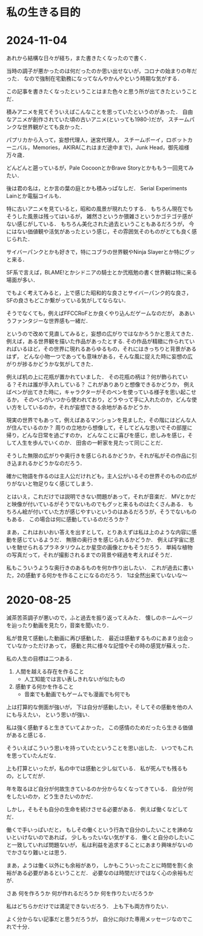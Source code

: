 私の生きる目的
==================

# 2024-11-04

あれから結構な日々が経ち，また書きたくなったので書く．

当時の調子が悪かったのは何だったのか思い出せないが，コロナの始まりの年だった．
なので強制在宅勤務になってなんやかんやという時期な気がする．

この記事を書きたくなったということはまた色々と思う所が出てきたということだ．

積みアニメを見てそういえばこんなことを思っていたというのがあった．
自由なアニメが創作されていた頃の古いアニメ(といっても1980-)だが，
スチームパンクな世界観がとても良かった．

パプリカから入って，妄想代理人，迷宮代理人，
スチームボーイ，ロボットカーニバル，Memories，AKIRA(これはまだ途中まで)，Junk Head，御先祖様万々歳．

どんどんと遡っているが，Pale CocoonとかBrave Storyとかももう一回見てみたい．

後は君の名は，とか言の葉の庭とかも積みっぱなしだ．
Serial Experiments Lainとか電脳コイルも．

特に古いアニメを見ていると，昭和の風景が現れたりする．
もちろん現在でもそうした風景は残ってはいるが，
雑然さというか猥雑さというかゴテゴテ感がない感じがしている．
もちろん美化された過去ということもあるだろうが，
今にはない価値観や活気があったという感じ，その雰囲気そのものがとても良く感じられた．

サイバーパンクとかも好きで，特にコブラの世界観やNinja Slayerとか特にグッと来る．

SF系で言えば，BLAME!とかシドニアの騎士とか弐瓶勉の書く世界観は特に来る場面が多い．

でもよく考えてみると，上で感じた昭和的な良さとサイバーパンク的な良さ，SFの良さもどこか繋がっている気がしてならない．

そうでなくても，例えばFFCCRoFとか良くやり込んだゲームなのだが，
ああいうファンタジーな世界感も一緒だ．

というので改めて見直してみると，妄想の広がりではなかろうかと思えてきた．
例えば，ある世界観を描いた作品があったとする.
その作品が精緻に作られていればいるほど，その世界に現れるあらゆるもの，それにはきっちりと背景があるはず，
どんな小物一つであっても意味がある，そんな風に捉えた時に妄想の広がりが捗るかどうかな気がしてきた．

例えば机の上に花瓶が置かれていました．
その花瓶の柄は？何が飾られている？それは誰が手入れしている？
これがありありと想像できるかどうか，
例えばペンが出てきた時に，キャラクターがそのペンを使っている様子を思い起こせるか，
そのペンがいつから使われており，どうやって手に入れたのか，どんな使い方をしているのか，それが妄想できる余地があるかどうか．

現実の世界でもあって，例えばあるマンションを見ました，その階にはどんな人が住んでいるのか？
周りの立地から想像して，そしてどんな思いでその部屋に帰り，どんな日常を過ごすのか，
どんなことに喜びを感じ，悲しみを感じ，そして人生を歩んでいくのか．
田舎の一軒家を見たって同じことだ．

そうした無限の広がりや奥行きを感じられるかどうか，それが私がその作品に引き込まれるかどうかなのだろう．

確かに物語を作るのは主人公だけれども，主人公がいるその世界そのものの広がりがないと物足りなく感じてしまう．

とはいえ，これだけでは説明できない問題があって，それが音楽だ．
MVとかだと映像が付いているがそうでないものでもグッと来るものはたくさんある．
もちろん絵が付いていた方が感じやすいというのはあるだろうが，そうでないものもある．
この場合は何に感動しているのだろうか？


まあ，これはおいおい答えを出すとして，とりあえずは私は上のような内容に感動を感じているようだ．
無限の奥行きを感じられるかどうか．
例えば宇宙に思いを馳せられるプラネタリウムとか星空の画像とかもそうだろう．
単純な植物の写真だって，それが撮影されるまでの背景や経過を考えればそうだ．

私もこういうような奥行きのあるものを何か作り出したい．
これが過去に書いた，2の感動する何かを作ることになるのだろう．
1は全然出来ていないな〜




# 2020-08-25

滅茶苦茶調子が悪いので，ふと過去を振り返ってえみた．
懐しのホームページを辿ったり動画を見たり，音楽を聞いたり．

私が昔見て感動した動画に再び感動した．
最近は感動するものにあまり出会っていなかっただけあって，
感動と共に様々な記憶やその時の感覚が蘇えった．


私の人生の目標は二つある．

1. 人間を越える存在を作ること
	- 人工知能では言い表しきれないが似たもの
2. 感動する何かを作ること
	- 音楽でも動画でもゲームでも漫画でも何でも


上は打算的な側面が強いが，
下は自分が感動したい，そしてその感動を他の人にも与えたい，
という思いが強い．

私は強く感動すると生きていてよかった，
この感情のためだったら生きる価値があると感じる．


そういえばこういう思いを持っていたということを思い出した．
いつでもこれを思っていたんだな．

上も打算といったが，私の中では感動と少し似ている．
私が死んでも残るもの，としてだが．


年を取るほど自分が何故生きているのか分からなくなってきている．
自分が何をしたいのか，どう生きたいのかだ．

しかし，そもそも自分の生命を続けさせる必要がある．
例えば働くなどしてだ．

働くで手いっぱいだと，
もしその働くという行為で自分のしたいことを諦めないといけないのであれば，
少しもったいない気がする．
働くと自分のしたいこと一致していれば問題ないが，
私は利益を追求することにあまり興味がないのでかさなり難いとは思う．

まあ，ようは働く以外にも余裕があり，
しかもこういったことに時間を割く余裕がある必要があるということだ．
必要なのは時間だけではなく心の余裕もだが．


さあ
何を作ろうか
何が作れるだろうか
何を作りたいだろうか

私はどちらかだけでは満足できないだろう．
上も下も両方作りたい．


よく分からない記事だと思うだろうが，
自分に向けた専用メッセージなのでこれで十分．
